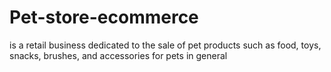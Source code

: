 # Pet-store-ecommerce
is a retail business dedicated to the sale of pet products such as food, toys, snacks, brushes, and accessories for pets in general
